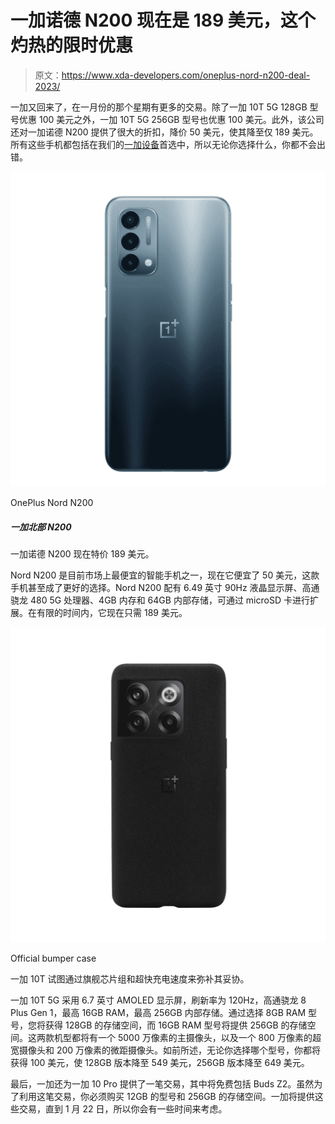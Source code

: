 # 一加诺德 N200 现在是 189 美元，这个灼热的限时优惠

> 原文：<https://www.xda-developers.com/oneplus-nord-n200-deal-2023/>

一加又回来了，在一月份的那个星期有更多的交易。除了一加 10T 5G 128GB 型号优惠 100 美元之外，一加 10T 5G 256GB 型号也优惠 100 美元。此外，该公司还对一加诺德 N200 提供了很大的折扣，降价 50 美元，使其降至仅 189 美元。所有这些手机都包括在我们的[一加设备](https://www.xda-developers.com/best-oneplus-phones/)首选中，所以无论你选择什么，你都不会出错。

 <picture>![Prime members can get their hands on the OnePlus Nord N200 at a discounted price of $180 during Amazon's Prime Early Access sale.](img/046779f7553ab3ce3e3d370dc784bc25.png)</picture> 

OnePlus Nord N200

##### 一加北部 N200

一加诺德 N200 现在特价 189 美元。

Nord N200 是目前市场上最便宜的智能手机之一，现在它便宜了 50 美元，这款手机甚至成了更好的选择。Nord N200 配有 6.49 英寸 90Hz 液晶显示屏、高通骁龙 480 5G 处理器、4GB 内存和 64GB 内部存储，可通过 microSD 卡进行扩展。在有限的时间内，它现在只需 189 美元。

 <picture>![The official bumper case is spray-pained with four layers of fine-ground sandstone, giving it a smooth texture. Made out of soft TPU and hard PC back, the case seamlessly fits the phone and provides 1m drop resistance.](img/057aacac3b168fd2593f7001240a62fa.png)</picture> 

Official bumper case

一加 10T 试图通过旗舰芯片组和超快充电速度来弥补其妥协。

一加 10T 5G 采用 6.7 英寸 AMOLED 显示屏，刷新率为 120Hz，高通骁龙 8 Plus Gen 1，最高 16GB RAM，最高 256GB 内部存储。通过选择 8GB RAM 型号，您将获得 128GB 的存储空间，而 16GB RAM 型号将提供 256GB 的存储空间。这两款机型都将有一个 5000 万像素的主摄像头，以及一个 800 万像素的超宽摄像头和 200 万像素的微距摄像头。如前所述，无论你选择哪个型号，你都将获得 100 美元，使 128GB 版本降至 549 美元，256GB 版本降至 649 美元。

最后，一加还为一加 10 Pro 提供了一笔交易，其中将免费包括 Buds Z2。虽然为了利用这笔交易，你必须购买 12GB 的型号和 256GB 的存储空间。一加将提供这些交易，直到 1 月 22 日，所以你会有一些时间来考虑。